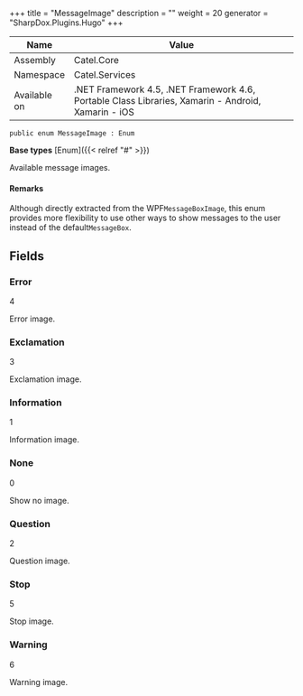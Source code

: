 

+++
title = "MessageImage" 
description = ""
weight = 20
generator = "SharpDox.Plugins.Hugo"
+++

Name|Value
---|---
Assembly|Catel.Core
Namespace|Catel.Services
Available on|.NET Framework 4.5, .NET Framework 4.6, Portable Class Libraries, Xamarin - Android, Xamarin - iOS

```
public enum MessageImage : Enum
```

**Base types**
[Enum]({{< relref "#" >}})

Available message images.

#### Remarks

Although directly extracted from the WPF`MessageBoxImage`, this enum provides more flexibility to use other ways to show messages to the user instead of the default`MessageBox`.

## Fields

### Error

4

Error image.

### Exclamation

3

Exclamation image.

### Information

1

Information image.

### None

0

Show no image.

### Question

2

Question image.

### Stop

5

Stop image.

### Warning

6

Warning image.

